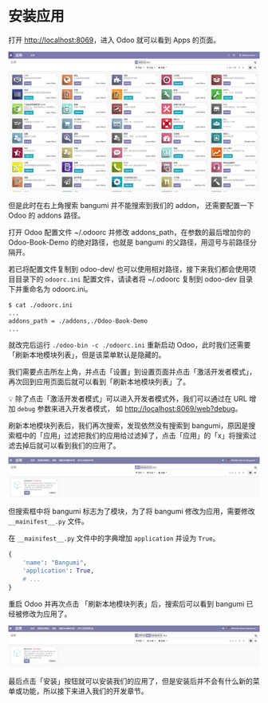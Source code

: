 # 安装应用

打开 [http://localhost:8069](http://localhost:8069)，进入 Odoo 就可以看到 Apps 的页面。  

![odoo-addons](../assets/images/odoo-addons.png)  

但是此时在右上角搜索 bangumi 并不能搜索到我们的 addon， 还需要配置一下 Odoo 的 addons 路径。  

打开 Odoo 配置文件 ~/.odoorc 并修改 addons_path，在参数的最后增加你的 Odoo-Book-Demo 的绝对路径，也就是 bangumi 的父路径，用逗号与前路径分隔开。  

若已将配置文件复制到 odoo-dev/ 也可以使用相对路径，接下来我们都会使用项目目录下的 `odoorc.ini` 配置文件，请读者将 ~/.odoorc 复制到 odoo-dev 目录下并重命名为 odoorc.ini。  

```shell
$ cat ./odoorc.ini
...
addons_path = ./addons,./Odoo-Book-Demo
...
```

就改完后运行 `./odoo-bin -c ./odoorc.ini` 重新启动 Odoo，此时我们还需要「刷新本地模块列表」，但是该菜单默认是隐藏的。  

我们需要点击所左上角，并点击「设置」到设置页面并点击「激活开发者模式」，再次回到应用页面后就可以看到「刷新本地模块列表」了。  

💡 除了点击「激活开发者模式」可以进入开发者模式外，我们可以通过在 URL 增加 `debug` 参数来进入开发者模式，
如 [http://localhost:8069/web?debug](http://localhost:8069/web?debug)。  

刷新本地模块列表后，我们再次搜索，发现依然没有搜索到 bangumi，原因是搜索框中的「应用」过滤把我们的应用给过滤掉了，点击「应用」的「x」将搜索过滤去掉后就可以看到我们的应用了。  

![odoo-addons-2](../assets/images/odoo-addons-2.png)  

但搜索框中将 bangumi 标志为了模块，为了将 bangumi 修改为应用，需要修改 `__mainifest__.py` 文件。  

在 `__mainifest__.py` 文件中的字典增加 `application` 并设为 `True`。  

```python
{
    'name': "Bangumi",
    'application': True,
    # ...
}
```

重启 Odoo 并再次点击 「刷新本地模块列表」后，搜索后可以看到 bangumi 已经被修改为应用了。  

![odoo-addons-3](../assets/images/odoo-addons-3.png)  

最后点击「安装」按钮就可以安装我们的应用了，但是安装后并不会有什么新的菜单或功能，所以接下来进入我们的开发章节。  
